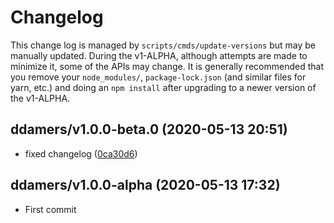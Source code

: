 Changelog
=========

This change log is managed by `scripts/cmds/update-versions` but may be manually updated.
During the v1-ALPHA, although attempts are made to minimize it, some of the APIs
may change. It is generally recommended that you remove your `node_modules/`,
`package-lock.json` (and similar files for yarn, etc.) and doing an `npm install`
after upgrading to a newer version of the v1-ALPHA.

ddamers/v1.0.0-beta.0 (2020-05-13 20:51)
----------------------------------------

  - fixed changelog ([0ca30d6](https://github.com/ddamchain/ddamdev/commit/0ca30d6273fe0660def0a8e26ca76b0327ce7361))

ddamers/v1.0.0-alpha (2020-05-13 17:32)
---------------------------------------

  - First commit

